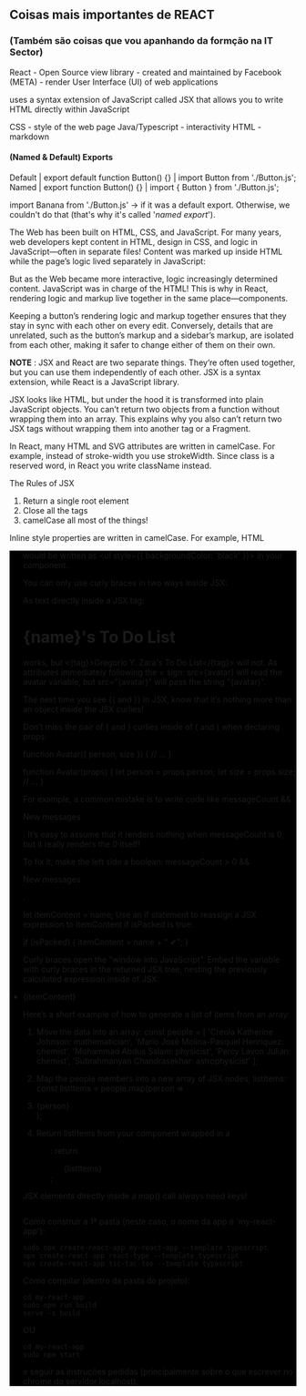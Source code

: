 ## Coisas mais importantes de REACT

### (Também são coisas que vou apanhando da formção na IT Sector)

React - Open Source view library - created and maintained by Facebook (META) - render User Interface (UI) of web applications

uses a syntax extension of JavaScript called JSX that allows you to write HTML directly within JavaScript


CSS - style of the web page
Java/Typescript - interactivity
HTML - markdown


#### (Named & Default) Exports 

Default	| export default function Button() {}	| import Button from './Button.js';
Named	| export function Button() {}	| import { Button } from './Button.js';


import Banana from './Button.js' -> if it was a default export.
Otherwise, we couldn't do that (that's why it's called '_named export_').


The Web has been built on HTML, CSS, and JavaScript. For many years, web developers kept content in HTML, design in CSS, and logic in JavaScript—often in separate files! Content was marked up inside HTML while the page’s logic lived separately in JavaScript:

But as the Web became more interactive, logic increasingly determined content. JavaScript was in charge of the HTML! This is why in React, rendering logic and markup live together in the same place—components.

Keeping a button’s rendering logic and markup together ensures that they stay in sync with each other on every edit. Conversely, details that are unrelated, such as the button’s markup and a sidebar’s markup, are isolated from each other, making it safer to change either of them on their own.


__NOTE__ : JSX and React are two separate things. They’re often used together, but you can use them independently of each other. JSX is a syntax extension, while React is a JavaScript library.

JSX looks like HTML, but under the hood it is transformed into plain JavaScript objects. You can’t return two objects from a function without wrapping them into an array. This explains why you also can’t return two JSX tags without wrapping them into another tag or a Fragment.

In React, many HTML and SVG attributes are written in camelCase. For example, instead of stroke-width you use strokeWidth. Since class is a reserved word, in React you write className instead.

The Rules of JSX 
1. Return a single root element 
2. Close all the tags
3. camelCase all most of the things! 

Inline style properties are written in camelCase. For example, HTML <ul style="background-color: black"> would be written as <ul style={{ backgroundColor: 'black' }}>  in your component.

You can only use curly braces in two ways inside JSX:

As text directly inside a JSX tag: <h1>{name}'s To Do List</h1> works, but <{tag}>Gregorio Y. Zara's To Do List</{tag}> will not.
As attributes immediately following the = sign: src={avatar} will read the avatar variable, but src="{avatar}" will pass the string "{avatar}".

The next time you see {{ and }} in JSX, know that it’s nothing more than an object inside the JSX curlies!

Don’t miss the pair of { and } curlies inside of ( and ) when declaring props:

function Avatar({ person, size }) {
  // ...
}

function Avatar(props) {
  let person = props.person;
  let size = props.size;
  // ...
}

For example, a common mistake is to write code like messageCount && <p>New messages</p>. It’s easy to assume that it renders nothing when messageCount is 0, but it really renders the 0 itself!

To fix it, make the left side a boolean: messageCount > 0 && <p>New messages</p>.

let itemContent = name;
Use an if statement to reassign a JSX expression to itemContent if isPacked is true:

if (isPacked) {
  itemContent = name + " ✔";
}

Curly braces open the “window into JavaScript”. Embed the variable with curly braces in the returned JSX tree, nesting the previously calculated expression inside of JSX:

<li className="item">
  {itemContent}
</li>

Here’s a short example of how to generate a list of items from an array:

1. Move the data into an array:
const people = [
  'Creola Katherine Johnson: mathematician',
  'Mario José Molina-Pasquel Henríquez: chemist',
  'Mohammad Abdus Salam: physicist',
  'Percy Lavon Julian: chemist',
  'Subrahmanyan Chandrasekhar: astrophysicist'
];

2. Map the people members into a new array of JSX nodes, listItems:
const listItems = people.map(person => <li>{person}</li>);

3. Return listItems from your component wrapped in a <ul>:
return <ul>{listItems}</ul>;

JSX elements directly inside a map() call always need keys!

```

```

Como construir a 1ª pasta (neste caso, o nome da app é 'my-react-app'):

```
sudo npx create-react-app my-react-app --template typescript
npx create-react-app react-type --template typescript
npx create-react-app tic-tac-toe --template typescript
```

Como compilar (dentro da pasta do projeto):

```
cd my-react-app
sudo npm run build
serve -s build
```

OU 

```
cd my-react-app
sudo npm start
```

e seguir as instruções pedidas (principalmente sobre o que escrever no chrome do servidor localhost).